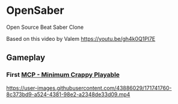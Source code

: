 # OpenSaber
Open Source Beat Saber Clone

Based on this video by Valem
https://youtu.be/gh4k0Q1Pl7E

## Gameplay

### First [MCP - Minimum Crappy Playable](https://youtu.be/7R-x9NSBS2Y?t=859)

https://user-images.githubusercontent.com/43886029/171741760-8c373bd9-a524-4381-98e2-a2348de33d09.mp4
